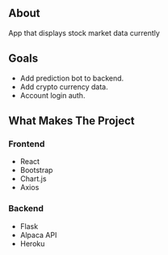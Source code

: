 ## About
App that displays stock market data currently 

## Goals
- Add prediction bot to backend.
- Add crypto currency data.
- Account login auth.

## What Makes The Project
### Frontend
- React
- Bootstrap
- Chart.js
- Axios

### Backend
- Flask
- Alpaca API
- Heroku